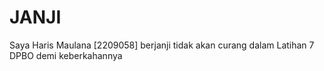 # JANJI #
Saya Haris Maulana [2209058] berjanji tidak akan curang dalam Latihan 7 DPBO demi keberkahannya

